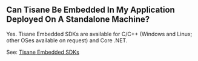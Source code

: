 ﻿## Can Tisane Be Embedded In My Application Deployed On A Standalone Machine?

Yes. Tisane Embedded SDKs are available for C/C++ (Windows and Linux; other OSes available on request) and Core .NET.

See: [Tisane Embedded SDKs](/sdks)